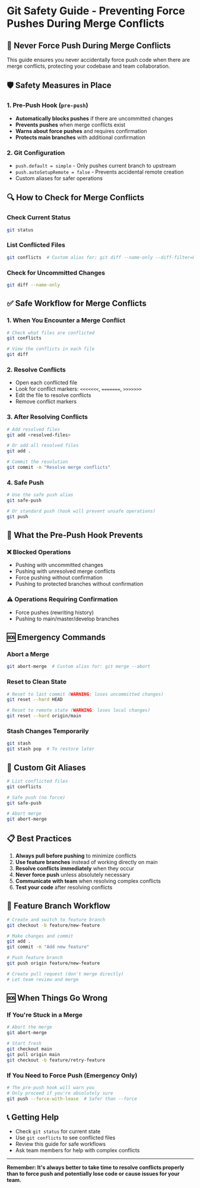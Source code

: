 # Git Safety Guide - Preventing Force Pushes During Merge Conflicts

## 🚫 Never Force Push During Merge Conflicts

This guide ensures you never accidentally force push code when there are merge conflicts, protecting your codebase and team collaboration.

## 🛡️ Safety Measures in Place

### 1. Pre-Push Hook (`pre-push`)
- **Automatically blocks pushes** if there are uncommitted changes
- **Prevents pushes** when merge conflicts exist
- **Warns about force pushes** and requires confirmation
- **Protects main branches** with additional confirmation

### 2. Git Configuration
- `push.default = simple` - Only pushes current branch to upstream
- `push.autoSetupRemote = false` - Prevents accidental remote creation
- Custom aliases for safer operations

## 🔍 How to Check for Merge Conflicts

### Check Current Status
```bash
git status
```

### List Conflicted Files
```bash
git conflicts  # Custom alias for: git diff --name-only --diff-filter=U
```

### Check for Uncommitted Changes
```bash
git diff --name-only
```

## ✅ Safe Workflow for Merge Conflicts

### 1. When You Encounter a Merge Conflict
```bash
# Check what files are conflicted
git conflicts

# View the conflicts in each file
git diff
```

### 2. Resolve Conflicts
- Open each conflicted file
- Look for conflict markers: `<<<<<<<`, `=======`, `>>>>>>>`
- Edit the file to resolve conflicts
- Remove conflict markers

### 3. After Resolving Conflicts
```bash
# Add resolved files
git add <resolved-files>

# Or add all resolved files
git add .

# Commit the resolution
git commit -m "Resolve merge conflicts"
```

### 4. Safe Push
```bash
# Use the safe push alias
git safe-push

# Or standard push (hook will prevent unsafe operations)
git push
```

## 🚨 What the Pre-Push Hook Prevents

### ❌ Blocked Operations
- Pushing with uncommitted changes
- Pushing with unresolved merge conflicts
- Force pushing without confirmation
- Pushing to protected branches without confirmation

### ⚠️ Operations Requiring Confirmation
- Force pushes (rewriting history)
- Pushing to main/master/develop branches

## 🆘 Emergency Commands

### Abort a Merge
```bash
git abort-merge  # Custom alias for: git merge --abort
```

### Reset to Clean State
```bash
# Reset to last commit (WARNING: loses uncommitted changes)
git reset --hard HEAD

# Reset to remote state (WARNING: loses local changes)
git reset --hard origin/main
```

### Stash Changes Temporarily
```bash
git stash
git stash pop  # To restore later
```

## 🔧 Custom Git Aliases

```bash
# List conflicted files
git conflicts

# Safe push (no force)
git safe-push

# Abort merge
git abort-merge
```

## 📋 Best Practices

1. **Always pull before pushing** to minimize conflicts
2. **Use feature branches** instead of working directly on main
3. **Resolve conflicts immediately** when they occur
4. **Never force push** unless absolutely necessary
5. **Communicate with team** when resolving complex conflicts
6. **Test your code** after resolving conflicts

## 🚀 Feature Branch Workflow

```bash
# Create and switch to feature branch
git checkout -b feature/new-feature

# Make changes and commit
git add .
git commit -m "Add new feature"

# Push feature branch
git push origin feature/new-feature

# Create pull request (don't merge directly)
# Let team review and merge
```

## 🆘 When Things Go Wrong

### If You're Stuck in a Merge
```bash
# Abort the merge
git abort-merge

# Start fresh
git checkout main
git pull origin main
git checkout -b feature/retry-feature
```

### If You Need to Force Push (Emergency Only)
```bash
# The pre-push hook will warn you
# Only proceed if you're absolutely sure
git push --force-with-lease  # Safer than --force
```

## 📞 Getting Help

- Check `git status` for current state
- Use `git conflicts` to see conflicted files
- Review this guide for safe workflows
- Ask team members for help with complex conflicts

---

**Remember: It's always better to take time to resolve conflicts properly than to force push and potentially lose code or cause issues for your team.**
